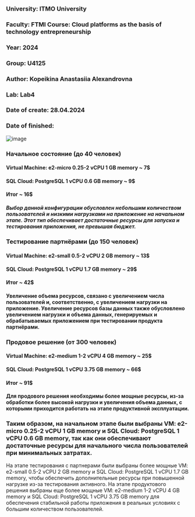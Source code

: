 ### University: ITMO University
### Faculty: FTMI Course: Cloud platforms as the basis of technology entrepreneurship
### Year: 2024
### Group: U4125
### Author: Kopeikina Anastasiia Alexandrovna
### Lab: Lab4
### Date of create: 28.04.2024
### Date of finished: 
![image](https://github.com/KopeikinaA/2024-cloud-platforms-as-the-basis-of-technology-entrepreurship-4125-kopeikina_a_a/assets/164926706/81e378d2-6a9f-48b0-af93-1483581a2eaa)
### Начальное состояние (до 40 человек)
#### Virtual Machine: e2-micro 0.25-2 vCPU 1 GB memory ~ 7$
#### SQL Cloud: PostgreSQL 1 vCPU 0.6 GB memory ~ 9$
#### Итог ~ 16$

##### Выбор данной конфигурации обусловлен небольшим количеством пользователей и низкими нагрузками на приложение на начальном этапе. Этот тип обеспечивает достаточные ресурсы для запуска и тестирования приложения, не превышая бюджет.
### Тестирование партнёрами (до 150 человек)
#### Virtual Machine: e2-small 0.5-2 vCPU 2 GB memory ~ 13$
#### SQL Cloud: PostgreSQL 1 vCPU 1.7 GB memory ~ 29$
#### Итог ~ 42$

#### Увеличение объема ресурсов, связано с увеличением числа пользователей и, соответственно, с увеличением нагрузки на приложение. Увеличение ресурсов базы данных также обусловлено увеличением нагрузки и объема данных, генерируемых и обрабатываемых приложением при тестировании продукта партнёрами.
### Продовое решение (от 300 человек)
#### Virtual Machine: e2-medium 1-2 vCPU 4 GB memory ~ 25$
#### SQL Cloud: PostgreSQL 1 vCPU 3.75 GB memory ~ 66$
#### Итог ~ 91$

#### Для продового решения необходимы более мощные ресурсы, из-за обработки более высокой нагрузки и увеличения объема данных, с которыми приходится работать на этапе продуктивной эксплуатации.
### Таким образом, на начальном этапе были выбраны VM: e2-micro 0.25-2 vCPU 1 GB memory и SQL Cloud: PostgreSQL 1 vCPU 0.6 GB memory, так как они обеспечивают достаточные ресурсы для начального числа пользователей при минимальных затратах.
На этапе тестирования с партнерами были выбраны более мощные VM: e2-small 0.5-2 vCPU 2 GB memory и SQL Cloud: PostgreSQL 1 vCPU 1.7 GB memory, чтобы обеспечить дополнительные ресурсы при повышенной нагрузке из-за тестирования активного.
На этапе продуктового решения выбраны еще более мощные VM: e2-medium 1-2 vCPU 4 GB memory и SQL Cloud: PostgreSQL 1 vCPU 3.75 GB memory для обеспечения стабильной работы приложения в реальных условиях с большим количеством пользователей.
